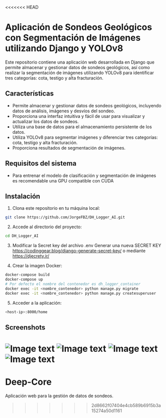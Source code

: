 <<<<<<< HEAD
# Aplicación de Sondeos Geológicos con Segmentación de Imágenes utilizando Django y YOLOv8

Este repositorio contiene una aplicación web desarrollada en Django que permite almacenar y gestionar datos de sondeos geológicos, así como realizar la segmentación de imágenes utilizando YOLOv8 para identificar tres categorías: cota, testigo y alta fracturación.

## Características

- Permite almacenar y gestionar datos de sondeos geológicos, incluyendo datos de análisis, imágenes y desvíos del sondeo.
- Proporciona una interfaz intuitiva y fácil de usar para visualizar y actualizar los datos de sondeos.
- Utiliza una base de datos para el almacenamiento persistente de los datos.
- Utiliza YOLOv8 para segmentar imágenes y diferenciar tres categorías: cota, testigo y alta fracturación.
- Proporciona resultados de segmentación de imágenes.

## Requisitos del sistema

- Para entrenar el modelo de clasificación y segmentación de imágenes es recomendable una GPU compatible con CUDA

## Instalación

1. Clona este repositorio en tu máquina local:

```bash
git clone https://github.com/JorgeFBZ/DH_Logger_AI.git
```

2. Accede al directorio del proyecto:

```bash
cd DH_Logger_AI
```

3. Modificar la Secret key del archivo .env
Generar una nueva SECRET KEY
https://codinggear.blog/django-generate-secret-key/
o mediante https://djecrety.ir/

4. Crear la imagen Docker:
```bash
docker-compose build
docker-compose up
# Por defecto el nombre del contenedor es dh_logger_container
docker exec -it <nombre_contenedor> python manage.py migrate
docker exec -it <nombre_contenedor> python manage.py createsuperuser
```
5. Acceder a la aplicación:
```bash
<host-ip>:8000/home
```
## Screenshots
![Image text](https://github.com/JorgeFBZ/DH_Logger_AI/blob/main/screenshots/imgs.png)
![Image text](https://github.com/JorgeFBZ/DH_Logger_AI/blob/main/screenshots/samples.png)
![Image text](https://github.com/JorgeFBZ/DH_Logger_AI/blob/main/screenshots/ver_datos.png)
![Image text](https://github.com/JorgeFBZ/DH_Logger_AI/blob/main/screenshots/ver_sondeos.png)
=======
# Deep-Core
Aplicación web para la gestión de datos de sondeos.
>>>>>>> 2d8662f07404e4cb589b6915b3a15274a50d1161
